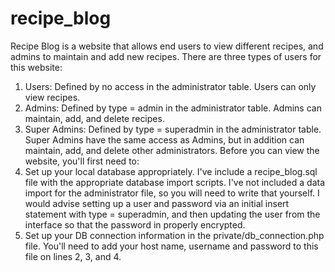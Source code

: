 # recipe_blog

Recipe Blog is a website that allows end users to view different recipes, and admins to maintain and add new recipes.
There are three types of users for this website:
1.	Users: Defined by no access in the administrator table. Users can only view recipes.
2.	Admins: Defined by type = admin in the administrator table. Admins can maintain, add, and delete recipes.
3.	Super Admins: Defined by type = superadmin in the administrator table. Super Admins have the same access as Admins, but in addition can maintain, add, and delete other administrators.
Before you can view the website, you'll first need to:
1.	Set up your local database appropriately. I've include a recipe_blog.sql file with the appropriate database import scripts. I've not included a data import for the administrator file, so you will need to write that yourself. I would advise setting up a user and password via an initial insert statement with type = superadmin, and then updating the user from the interface so that the password in properly encrypted.
2.	Set up your DB connection information in the private/db_connection.php file. You'll need to add your host name, username and password to this file on lines 2, 3, and 4.

